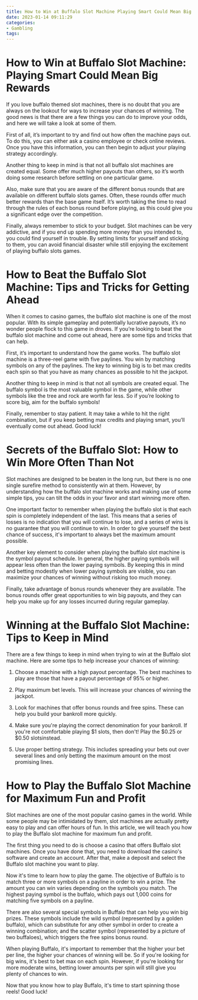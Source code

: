 ```yaml
---
title: How to Win at Buffalo Slot Machine Playing Smart Could Mean Big Rewards 
date: 2023-01-14 09:11:29
categories:
- Gambling
tags:
---
```



#  How to Win at Buffalo Slot Machine: Playing Smart Could Mean Big Rewards 

If you love buffalo themed slot machines, there is no doubt that you are always on the lookout for ways to increase your chances of winning. The good news is that there are a few things you can do to improve your odds, and here we will take a look at some of them.

First of all, it’s important to try and find out how often the machine pays out. To do this, you can either ask a casino employee or check online reviews. Once you have this information, you can then begin to adjust your playing strategy accordingly.

Another thing to keep in mind is that not all buffalo slot machines are created equal. Some offer much higher payouts than others, so it’s worth doing some research before settling on one particular game.

Also, make sure that you are aware of the different bonus rounds that are available on different buffalo slots games. Often, these rounds offer much better rewards than the base game itself. It’s worth taking the time to read through the rules of each bonus round before playing, as this could give you a significant edge over the competition.

Finally, always remember to stick to your budget. Slot machines can be very addictive, and if you end up spending more money than you intended to, you could find yourself in trouble. By setting limits for yourself and sticking to them, you can avoid financial disaster while still enjoying the excitement of playing buffalo slots games.

#  How to Beat the Buffalo Slot Machine: Tips and Tricks for Getting Ahead 

When it comes to casino games, the buffalo slot machine is one of the most popular. With its simple gameplay and potentially lucrative payouts, it’s no wonder people flock to this game in droves. If you’re looking to beat the buffalo slot machine and come out ahead, here are some tips and tricks that can help.

First, it’s important to understand how the game works. The buffalo slot machine is a three-reel game with five paylines. You win by matching symbols on any of the paylines. The key to winning big is to bet max credits each spin so that you have as many chances as possible to hit the jackpot.

Another thing to keep in mind is that not all symbols are created equal. The buffalo symbol is the most valuable symbol in the game, while other symbols like the tree and rock are worth far less. So if you’re looking to score big, aim for the buffalo symbols!

Finally, remember to stay patient. It may take a while to hit the right combination, but if you keep betting max credits and playing smart, you’ll eventually come out ahead. Good luck!

#  Secrets of the Buffalo Slot: How to Win More Often Than Not 

Slot machines are designed to be beaten in the long run, but there is no one single surefire method to consistently win at them. However, by understanding how the buffalo slot machine works and making use of some simple tips, you can tilt the odds in your favor and start winning more often.

One important factor to remember when playing the buffalo slot is that each spin is completely independent of the last. This means that a series of losses is no indication that you will continue to lose, and a series of wins is no guarantee that you will continue to win. In order to give yourself the best chance of success, it's important to always bet the maximum amount possible.

Another key element to consider when playing the buffalo slot machine is the symbol payout schedule. In general, the higher paying symbols will appear less often than the lower paying symbols. By keeping this in mind and betting modestly when lower paying symbols are visible, you can maximize your chances of winning without risking too much money.

Finally, take advantage of bonus rounds whenever they are available. The bonus rounds offer great opportunities to win big payouts, and they can help you make up for any losses incurred during regular gameplay.

#  Winning at the Buffalo Slot Machine: Tips to Keep in Mind 

There are a few things to keep in mind when trying to win at the Buffalo slot machine. Here are some tips to help increase your chances of winning:

1. Choose a machine with a high payout percentage. The best machines to play are those that have a payout percentage of 95% or higher.

2. Play maximum bet levels. This will increase your chances of winning the jackpot.

3. Look for machines that offer bonus rounds and free spins. These can help you build your bankroll more quickly.

4. Make sure you're playing the correct denomination for your bankroll. If you're not comfortable playing $1 slots, then don't! Play the $0.25 or $0.50 slotsinstead.

5. Use proper betting strategy. This includes spreading your bets out over several lines and only betting the maximum amount on the most promising lines.

#  How to Play the Buffalo Slot Machine for Maximum Fun and Profit

Slot machines are one of the most popular casino games in the world. While some people may be intimidated by them, slot machines are actually pretty easy to play and can offer hours of fun. In this article, we will teach you how to play the Buffalo slot machine for maximum fun and profit.

The first thing you need to do is choose a casino that offers Buffalo slot machines. Once you have done that, you need to download the casino's software and create an account. After that, make a deposit and select the Buffalo slot machine you want to play.

Now it's time to learn how to play the game. The objective of Buffalo is to match three or more symbols on a payline in order to win a prize. The amount you can win varies depending on the symbols you match. The highest paying symbol is the buffalo, which pays out 1,000 coins for matching five symbols on a payline.

There are also several special symbols in Buffalo that can help you win big prizes. These symbols include the wild symbol (represented by a golden buffalo), which can substitute for any other symbol in order to create a winning combination; and the scatter symbol (represented by a picture of two buffaloes), which triggers the free spins bonus round.

When playing Buffalo, it's important to remember that the higher your bet per line, the higher your chances of winning will be. So if you're looking for big wins, it's best to bet max on each spin. However, if you're looking for more moderate wins, betting lower amounts per spin will still give you plenty of chances to win.

Now that you know how to play Buffalo, it's time to start spinning those reels! Good luck!